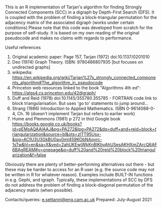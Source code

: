 This is an R implementation of Tarjan's algorithm for finding Strongly Connected Components (SCC) in a digraph by Depth-First Search (DFS). 
It is coupled with the problem of finding a block-triangular permutation for the adjacency matrix of the associated digraph (works under certain conditions)
Please note that this code was developed from scratch for the purpose of self-study. It is based on my own reading of the original pseudocode and makes no claims with regards to performance.

Useful references 
 1) Original academic paper: Page 157, Tarjan (1972) doi:10.1137/0201010
 2) Deo (1974) Graph Theory. ISBN: 9780486807935 [but focuses on undirected graphs]
 3) wikipedia: https://en.wikipedia.org/wiki/Tarjan%27s_strongly_connected_components_algorithm#The_algorithm_in_pseudocode
 4) Princeton web resources linked to the book "Algorithms 4th ed": https://algs4.cs.princeton.edu/42digraph/
 5) Duff and Reid (1978) doi:10.1145/355780.355785 - FORTRAN code link to block triangularisation. But uses 'go to' statements to jump around...
 6) Strang (1986) Introduction to Applied Mathematics. ISBN 0-9614088-0-4, Ch. 16 (doesn't implement Tarjan but refers to earlier work)
 7) Hume and Plemmons (1981) p 272 in thid Google book https://books.google.co.uk/books?id=pEMsAQAAIAAJ&pg=PA272&lpg=PA272&dq=duff+and+reid+block+triangularization&source=bl&ots=zlTT95Usx-&sig=ACfU3U3GkBU0av0mI459KObNAqyrc-1sTw&hl=en&sa=X&ved=2ahUKEwiWkKnBlKbyAhUSesAKHXmZArcQ6AF6BAgREAM#v=onepage&q=duff%20and%20reid%20block%20triangularization&f=false

Obviously there are plenty of better-performing alternatives out there - but these may be harder to access for an R user (e.g. the source code may not be written in R for whatever reason). Examples include BUILT-IN functions in e.g. Gephi, and igraph. Typically, these implementations of SCC by DFS do not address the problem of finding a block-diagonal permutation of the adjacency matrix (when possible).

Contacts/queries:  e.settanni@eng.cam.ac.uk
Prepared: July-August 2021
